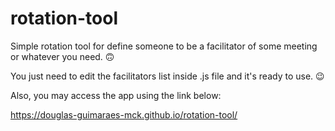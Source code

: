 # rotation-tool

Simple rotation tool for define someone to be a facilitator of some meeting or whatever you need. :upside_down_face:

You just need to edit the facilitators list inside .js file and it's ready to use. :wink:

Also, you may access the app using the link below:

https://douglas-guimaraes-mck.github.io/rotation-tool/
